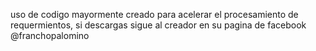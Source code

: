 uso de codigo mayormente creado para acelerar el procesamiento de requermientos, si descargas sigue al creador en su pagina de facebook @franchopalomino
